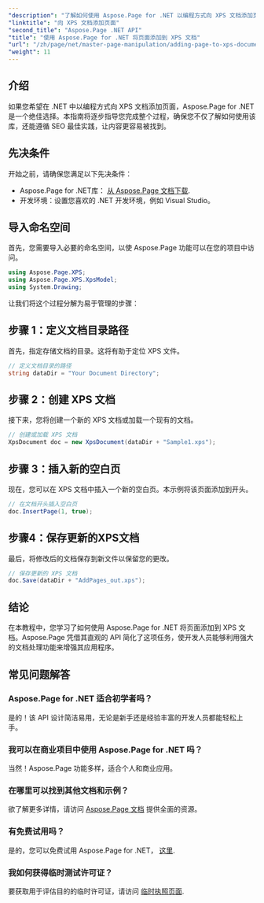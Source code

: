 ```yaml
---
"description": "了解如何使用 Aspose.Page for .NET 以编程方式向 XPS 文档添加页面。本指南内容详尽，涵盖先决条件、代码示例和常见问题解答。"
"linktitle": "向 XPS 文档添加页面"
"second_title": "Aspose.Page .NET API"
"title": "使用 Aspose.Page for .NET 将页面添加到 XPS 文档"
"url": "/zh/page/net/master-page-manipulation/adding-page-to-xps-document/"
"weight": 11
---
```


## 介绍

如果您希望在 .NET 中以编程方式向 XPS 文档添加页面，Aspose.Page for .NET 是一个绝佳选择。本指南将逐步指导您完成整个过程，确保您不仅了解如何使用该库，还能遵循 SEO 最佳实践，让内容更容易被找到。

## 先决条件

开始之前，请确保您满足以下先决条件：

- Aspose.Page for .NET库： [从 Aspose.Page 文档下载](https://reference。aspose.com/page/net/).
- 开发环境：设置您喜欢的 .NET 开发环境，例如 Visual Studio。

## 导入命名空间

首先，您需要导入必要的命名空间，以使 Aspose.Page 功能可以在您的项目中访问。

```csharp
using Aspose.Page.XPS;
using Aspose.Page.XPS.XpsModel;
using System.Drawing;
```

让我们将这个过程分解为易于管理的步骤：

## 步骤 1：定义文档目录路径

首先，指定存储文档的目录。这将有助于定位 XPS 文件。

```csharp
// 定义文档目录的路径
string dataDir = "Your Document Directory";
```

## 步骤 2：创建 XPS 文档

接下来，您将创建一个新的 XPS 文档或加载一个现有的文档。

```csharp
// 创建或加载 XPS 文档
XpsDocument doc = new XpsDocument(dataDir + "Sample1.xps");
```

## 步骤 3：插入新的空白页

现在，您可以在 XPS 文档中插入一个新的空白页。本示例将该页面添加到开头。

```csharp
// 在文档开头插入空白页
doc.InsertPage(1, true);
```

## 步骤4：保存更新的XPS文档

最后，将修改后的文档保存到新文件以保留您的更改。

```csharp
// 保存更新的 XPS 文档
doc.Save(dataDir + "AddPages_out.xps");
```

## 结论

在本教程中，您学习了如何使用 Aspose.Page for .NET 将页面添加到 XPS 文档。Aspose.Page 凭借其直观的 API 简化了这项任务，使开发人员能够利用强大的文档处理功能来增强其应用程序。

## 常见问题解答

### Aspose.Page for .NET 适合初学者吗？

是的！该 API 设计简洁易用，无论是新手还是经验丰富的开发人员都能轻松上手。

### 我可以在商业项目中使用 Aspose.Page for .NET 吗？

当然！Aspose.Page 功能多样，适合个人和商业应用。

### 在哪里可以找到其他文档和示例？

欲了解更多详情，请访问 [Aspose.Page 文档](https://reference.aspose.com/page/net/) 提供全面的资源。

### 有免费试用吗？

是的，您可以免费试用 Aspose.Page for .NET， [这里](https://releases。aspose.com/).

### 我如何获得临时测试许可证？

要获取用于评估目的的临时许可证，请访问 [临时执照页面](https://purchase。conholdate.com/temporary-license/).